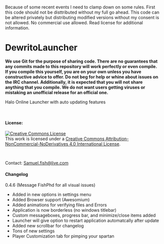 Because of some recent events I need to clamp down on some rules. First this code should not be disttributed without my full go ahead. This code can be altered privately but distributing modified versions without my consent is not allowed. No commercial use allowed. Read license for additional information.


# DewritoLauncher

**We use Git for the purpose of sharing code. There are no guarantees that any commits made to this repository will work perfectly or even compile. If you compile this yourself, you are on your own unless you have constructive advice to offer. Do not beg for help or whine about issues on the IRC channel. Additionally, it is expected that you will not share anything that you compile. We do not want users getting viruses or mistaking an unofficial release for an official one.**

Halo Online Launcher with auto updating features

&nbsp;

#### License:

<a rel="license" href="http://creativecommons.org/licenses/by-nc-nd/4.0/"><img alt="Creative Commons License" style="border-width:0" src="https://i.creativecommons.org/l/by-nc-nd/4.0/88x31.png" /></a><br />This work is licensed under a <a rel="license" href="http://creativecommons.org/licenses/by-nc-nd/4.0/">Creative Commons Attribution-NonCommercial-NoDerivatives 4.0 International License</a>.

&nbsp;

Contact: Samuel.fish@live.com

#### Changelog

0.4.6 (Message FishPhd for all visual issues)
* Added in new options in settings menu
* Added Browser support (Awesomium)
* Added animations for verifying files and Errors
* Application is now borderless (no windows titlebar)
* Custom messageboxes, progress bar, and minimize/close items added
* Launcher will give option to restart application automatcally after update
* Added new scrollbar for changelog
* Tons of new settings
* Player Customization tab for pimping your spartan
